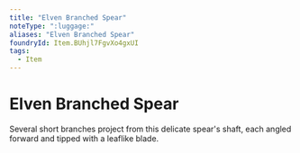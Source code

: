 ```yaml
---
title: "Elven Branched Spear"
noteType: ":luggage:"
aliases: "Elven Branched Spear"
foundryId: Item.BUhjl7FgvXo4gxUI
tags:
  - Item
---
```


# Elven Branched Spear

Several short branches project from this delicate spear's shaft, each angled forward and tipped with a leaflike blade.
